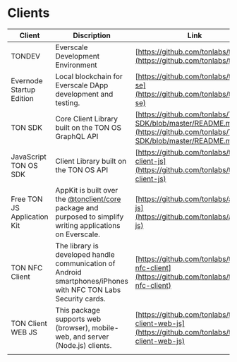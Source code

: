 # Clients

| Client                      | Discription                                                                                                                                              | Link                                                                                                                 |
| --------------------------- | -------------------------------------------------------------------------------------------------------------------------------------------------------- | -------------------------------------------------------------------------------------------------------------------- |
| TONDEV                      | Everscale Development Environment                                                                                                                        | [https://github.com/tonlabs/tondev](https://github.com/tonlabs/tondev)                                               |
| Evernode Startup Edition    | Local blockchain for Everscale DApp development and testing.                                                                                             | [https://github.com/tonlabs/tonos-se](https://github.com/tonlabs/tonos-se)                                           |
| TON SDK                     | Core Client Library built on the TON OS GraphQL API                                                                                                      | [https://github.com/tonlabs/TON-SDK/blob/master/README.md](https://github.com/tonlabs/TON-SDK/blob/master/README.md) |
| JavaScript TON OS SDK       | Client Library built on the TON OS API                                                                                                                   | [https://github.com/tonlabs/ton-client-js](https://github.com/tonlabs/ton-client-js)                                 |
| Free TON JS Application Kit | AppKit is built over the [@tonclient/core](https://github.com/tonlabs/ton-client-js) package and purposed to simplify writing applications on Everscale. | [https://github.com/tonlabs/appkit-js](https://github.com/tonlabs/appkit-js)                                         |
| TON NFC Client              | The library is developed handle communication of Android smartphones/iPhones with NFC TON Labs Security cards.                                           | [https://github.com/tonlabs/ton-nfc-client](https://github.com/tonlabs/ton-nfc-client)                               |
| TON Client WEB JS           | This package supports web (browser), mobile-web, and server (Node.js) clients.                                                                           | [https://github.com/tonlabs/ton-client-web-js](https://github.com/tonlabs/ton-client-web-js)                         |
|                             |                                                                                                                                                          |                                                                                                                      |

